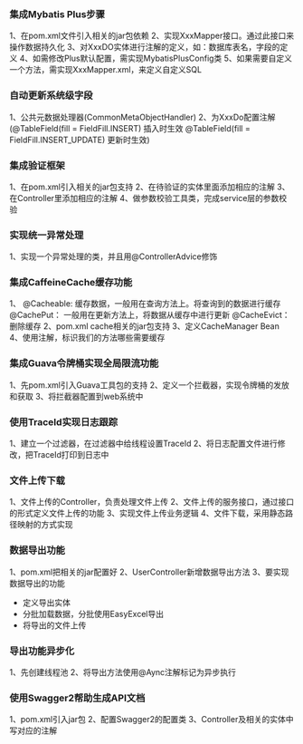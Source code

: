 ### 集成Mybatis Plus步骤
1、在pom.xml文件引入相关的jar包依赖
2、实现XxxMapper接口。通过此接口来操作数据持久化
3、对XxxDO实体进行注解的定义，如：数据库表名，字段的定义
4、如需修改Plus默认配置，需实现MybatisPlusConfig类
5、如果需要自定义一个方法，需实现XxxMapper.xml，来定义自定义SQL

### 自动更新系统级字段
1、公共元数据处理器(CommonMetaObjectHandler)
2、为XxxDo配置注解(@TableField(fill = FieldFill.INSERT)  插入时生效  @TableField(fill = FieldFill.INSERT_UPDATE) 更新时生效)

### 集成验证框架
1、在pom.xml引入相关的jar包支持
2、在待验证的实体里面添加相应的注解
3、在Controller里添加相应的注解
4、做参数校验工具类，完成service层的参数校验

### 实现统一异常处理
1、实现一个异常处理的类，并且用@ControllerAdvice修饰

### 集成CaffeineCache缓存功能
1、
   @Cacheable: 缓存数据，一般用在查询方法上。将查询到的数据进行缓存
   @CachePut： 一般用在更新方法上，将数据从缓存中进行更新
   @CacheEvict： 删除缓存
2、pom.xml cache相关的jar包支持
3、定义CacheManager Bean
4、使用注解，标识我们的方法哪些需要缓存

### 集成Guava令牌桶实现全局限流功能
1、先pom.xml引入Guava工具包的支持
2、定义一个拦截器，实现令牌桶的发放和获取
3、将拦截器配置到web系统中

### 使用TraceId实现日志跟踪
1、建立一个过滤器，在过滤器中给线程设置TraceId
2、将日志配置文件进行修改，把TraceId打印到日志中

### 文件上传下载
1、文件上传的Controller，负责处理文件上传
2、文件上传的服务接口，通过接口的形式定义文件上传的功能
3、实现文件上传业务逻辑
4、文件下载，采用静态路径映射的方式实现

### 数据导出功能
1、pom.xml把相关的jar配置好
2、UserController新增数据导出方法
3、要实现数据导出的功能
 * 定义导出实体
 * 分批加载数据，分批使用EasyExcel导出
 * 将导出的文件上传
 
### 导出功能异步化
1、先创建线程池
2、将导出方法使用@Aync注解标记为异步执行

### 使用Swagger2帮助生成API文档
1、pom.xml引入jar包
2、配置Swagger2的配置类
3、Controller及相关的实体中写对应的注解
